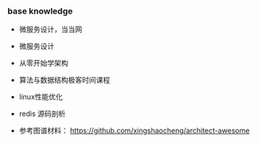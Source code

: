 ### base knowledge

-  微服务设计，当当网
-  微服务设计
-  从零开始学架构
-  算法与数据结构极客时间课程
-   linux性能优化
-  redis 源码剖析

- 参考图谱材料：
https://github.com/xingshaocheng/architect-awesome
